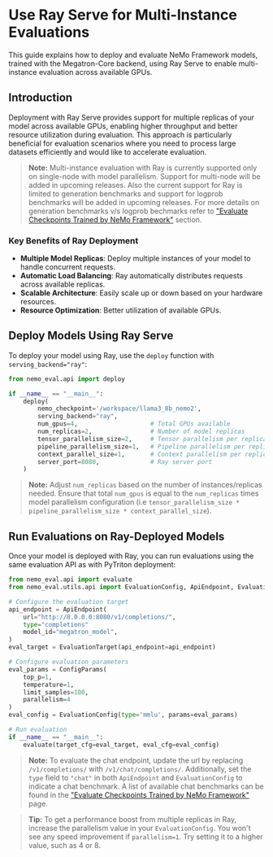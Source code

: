 # Use Ray Serve for Multi-Instance Evaluations

This guide explains how to deploy and evaluate NeMo Framework models, trained with the Megatron-Core backend, using Ray Serve to enable multi-instance evaluation across available GPUs.

## Introduction

Deployment with Ray Serve provides support for multiple replicas of your model across available GPUs, enabling higher throughput and better resource utilization during evaluation. This approach is particularly beneficial for evaluation scenarios where you need to process large datasets efficiently and would like to accelerate evaluation.

> **Note:** Multi-instance evaluation with Ray is currently supported only on single-node with model parallelism. Support for multi-node will be added in upcoming releases. Also the current support for Ray is limited to generation benchmarks and support for logprob benchmarks will be added in upcoming releases. For more details on generation benchmarks v/s logprob bechmarks refer to ["Evaluate Checkpoints Trained by NeMo Framework"](evaluation-doc.md) section.

### Key Benefits of Ray Deployment

- **Multiple Model Replicas**: Deploy multiple instances of your model to handle concurrent requests.
- **Automatic Load Balancing**: Ray automatically distributes requests across available replicas.
- **Scalable Architecture**: Easily scale up or down based on your hardware resources.
- **Resource Optimization**: Better utilization of available GPUs.

## Deploy Models Using Ray Serve

To deploy your model using Ray, use the `deploy` function with `serving_backend="ray"`:

```python
from nemo_eval.api import deploy

if __name__ == "__main__":
    deploy(
        nemo_checkpoint='/workspace/llama3_8b_nemo2',
        serving_backend="ray",
        num_gpus=4,                    # Total GPUs available
        num_replicas=2,                # Number of model replicas
        tensor_parallelism_size=2,     # Tensor parallelism per replica
        pipeline_parallelism_size=1,   # Pipeline parallelism per replica
        context_parallel_size=1,       # Context parallelism per replica
        server_port=8080,              # Ray server port
    )
```

> **Note:** Adjust `num_replicas` based on the number of instances/replicas needed. Ensure that total `num_gpus` is equal to the `num_replicas` times model parallelism configuration (i.e `tensor_parallelism_size * pipeline_parallelism_size * context_parallel_size`).


## Run Evaluations on Ray-Deployed Models

Once your model is deployed with Ray, you can run evaluations using the same evaluation API as with PyTriton deployment:

```python
from nemo_eval.api import evaluate
from nemo_eval.utils.api import EvaluationConfig, ApiEndpoint, EvaluationTarget, ConfigParams

# Configure the evaluation target
api_endpoint = ApiEndpoint(
    url="http://0.0.0.0:8080/v1/completions/",
    type="completions"
    model_id="megatron_model",
)
eval_target = EvaluationTarget(api_endpoint=api_endpoint)

# Configure evaluation parameters
eval_params = ConfigParams(
    top_p=1,
    temperature=1,
    limit_samples=100,
    parallelism=4
)
eval_config = EvaluationConfig(type='mmlu', params=eval_params)

# Run evaluation
if __name__ == "__main__":
    evaluate(target_cfg=eval_target, eval_cfg=eval_config)
```
> **Note:** To evaluate the chat endpoint, update the url by replacing `/v1/completions/` with `/v1/chat/completions/`. Additionally, set the `type` field to `"chat"` in both `ApiEndpoint` and `EvaluationConfig` to indicate a chat benchmark. A list of available chat benchmarks can be found in the ["Evaluate Checkpoints Trained by NeMo Framework"](evaluation-doc.md#evaluate-checkpoints-trained-by-nemo-framework) page.

> **Tip:** To get a performance boost from multiple replicas in Ray, increase the parallelism value in your `EvaluationConfig`. You won't see any speed improvement if  `parallelism=1`. Try setting it to a higher value, such as 4 or 8.